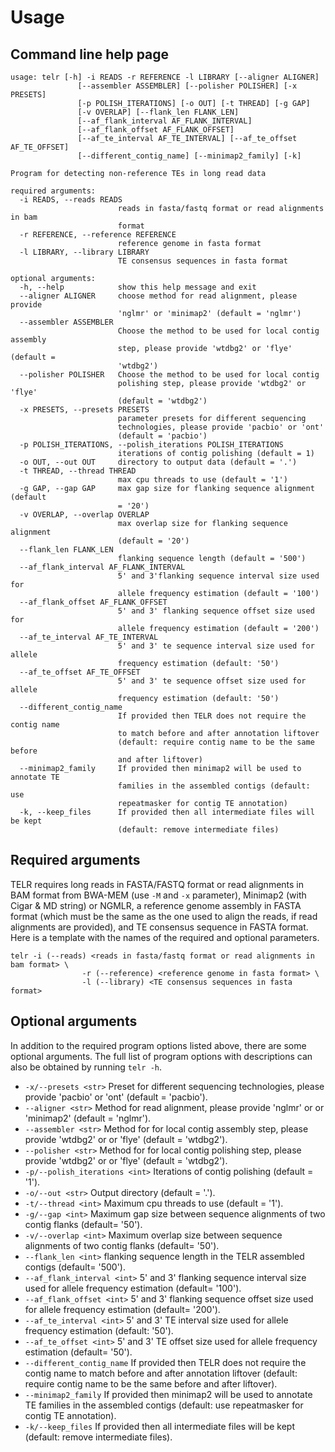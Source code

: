 # Usage
## Command line help page
```
usage: telr [-h] -i READS -r REFERENCE -l LIBRARY [--aligner ALIGNER]
               [--assembler ASSEMBLER] [--polisher POLISHER] [-x PRESETS]
               [-p POLISH_ITERATIONS] [-o OUT] [-t THREAD] [-g GAP]
               [-v OVERLAP] [--flank_len FLANK_LEN]
               [--af_flank_interval AF_FLANK_INTERVAL]
               [--af_flank_offset AF_FLANK_OFFSET]
               [--af_te_interval AF_TE_INTERVAL] [--af_te_offset AF_TE_OFFSET]
               [--different_contig_name] [--minimap2_family] [-k]

Program for detecting non-reference TEs in long read data

required arguments:
  -i READS, --reads READS
                        reads in fasta/fastq format or read alignments in bam
                        format
  -r REFERENCE, --reference REFERENCE
                        reference genome in fasta format
  -l LIBRARY, --library LIBRARY
                        TE consensus sequences in fasta format

optional arguments:
  -h, --help            show this help message and exit
  --aligner ALIGNER     choose method for read alignment, please provide
                        'nglmr' or 'minimap2' (default = 'nglmr')
  --assembler ASSEMBLER
                        Choose the method to be used for local contig assembly
                        step, please provide 'wtdbg2' or 'flye' (default =
                        'wtdbg2')
  --polisher POLISHER   Choose the method to be used for local contig
                        polishing step, please provide 'wtdbg2' or 'flye'
                        (default = 'wtdbg2')
  -x PRESETS, --presets PRESETS
                        parameter presets for different sequencing
                        technologies, please provide 'pacbio' or 'ont'
                        (default = 'pacbio')
  -p POLISH_ITERATIONS, --polish_iterations POLISH_ITERATIONS
                        iterations of contig polishing (default = 1)
  -o OUT, --out OUT     directory to output data (default = '.')
  -t THREAD, --thread THREAD
                        max cpu threads to use (default = '1')
  -g GAP, --gap GAP     max gap size for flanking sequence alignment (default
                        = '20')
  -v OVERLAP, --overlap OVERLAP
                        max overlap size for flanking sequence alignment
                        (default = '20')
  --flank_len FLANK_LEN
                        flanking sequence length (default = '500')
  --af_flank_interval AF_FLANK_INTERVAL
                        5' and 3'flanking sequence interval size used for
                        allele frequency estimation (default = '100')
  --af_flank_offset AF_FLANK_OFFSET
                        5' and 3' flanking sequence offset size used for
                        allele frequency estimation (default = '200')
  --af_te_interval AF_TE_INTERVAL
                        5' and 3' te sequence interval size used for allele
                        frequency estimation (default: '50')
  --af_te_offset AF_TE_OFFSET
                        5' and 3' te sequence offset size used for allele
                        frequency estimation (default: '50')
  --different_contig_name
                        If provided then TELR does not require the contig name
                        to match before and after annotation liftover
                        (default: require contig name to be the same before
                        and after liftover)
  --minimap2_family     If provided then minimap2 will be used to annotate TE
                        families in the assembled contigs (default: use
                        repeatmasker for contig TE annotation)
  -k, --keep_files      If provided then all intermediate files will be kept
                        (default: remove intermediate files)
```

## Required arguments
TELR requires long reads in FASTA/FASTQ format or read alignments in BAM format from BWA-MEM (use `-M` and `-x` parameter), Minimap2 (with Cigar & MD string) or NGMLR, a reference genome assembly in FASTA format (which must be the same as the one used to align the reads, if read alignments are provided), and TE consensus sequence in FASTA format. Here is a template with the names of the required and optional parameters.
```
telr -i (--reads) <reads in fasta/fastq format or read alignments in bam format> \
                -r (--reference) <reference genome in fasta format> \
                -l (--library) <TE consensus sequences in fasta format>
```

## Optional arguments
In addition to the required program options listed above, there are some optional arguments. The full list of program options with descriptions can also be obtained by running `telr -h`.
- `-x/--presets <str>` Preset for different sequencing technologies, please provide 'pacbio' or 'ont' (default = 'pacbio').
- `--aligner <str>` Method for read alignment, please provide 'nglmr' or or 'minimap2' (default = 'nglmr').
- `--assembler <str>` Method for for local contig assembly step, please provide 'wtdbg2' or or 'flye' (default = 'wtdbg2').
- `--polisher <str>` Method for for local contig polishing step, please provide 'wtdbg2' or or 'flye' (default = 'wtdbg2').
- `-p/--polish_iterations <int>` Iterations of contig polishing (default = '1').
- `-o/--out <str>` Output directory (default = '.').
- `-t/--thread <int>` Maximum cpu threads to use (default = '1').
- `-g/--gap <int>` Maximum gap size between sequence alignments of two contig flanks (default= '50').
- `-v/--overlap <int>` Maximum overlap size between sequence alignments of two contig flanks (default= '50').
- `--flank_len <int>` flanking sequence length in the TELR assembled contigs (default= '500').
- `--af_flank_interval <int>` 5' and 3' flanking sequence interval size used for allele frequency estimation (default= '100').
- `--af_flank_offset <int>` 5' and 3' flanking sequence offset size used for allele frequency estimation (default= '200').
- `--af_te_interval <int>` 5' and 3' TE interval size used for allele frequency estimation (default: '50').
- `--af_te_offset <int>` 5' and 3' TE offset size used for allele frequency estimation (default= '50').
- `--different_contig_name` If provided then TELR does not require the contig name to match before and after annotation liftover (default: require contig name to be the same before and after liftover).
- `--minimap2_family` If provided then minimap2 will be used to annotate TE families in the assembled contigs (default: use repeatmasker for contig TE annotation).
- `-k/--keep_files` If provided then all intermediate files will be kept (default: remove intermediate files).
